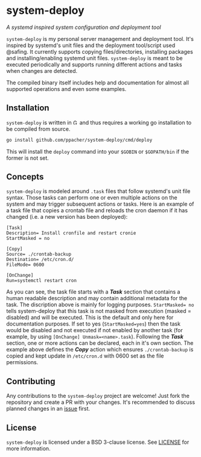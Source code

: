 # system-deploy

*A systemd inspired system configuration and deployment tool*

`system-deploy` is my personal server management and deployment tool. It's inspired by systemd's unit files and the deployment tool/script used @safing. It currently supports copying files/directories, installing packages and installing/enabling systemd unit files. `system-deploy` is meant to be executed periodically and supports running different actions and tasks when changes are detected.

The compiled binary itself includes help and documentation for almost all supported operations and even some examples.

## Installation

`system-deploy` is written in <img src="https://golang.org/lib/godoc/images/go-logo-blue.svg" alt="Go" height="13"> and thus requires a working go installation to be compiled from source.

```bash
go install github.com/ppacher/system-deploy/cmd/deploy
```
This will install the `deploy` command into your `$GOBIN` or `$GOPATH/bin` if the former is not set.

## Concepts

`system-deploy` is modeled around `.task` files that follow systemd's unit file syntax. Those tasks can perform one or
even multiple actions on the system and may trigger subsequent actions or tasks. Here is an example of a task file that copies a crontab file and reloads the cron daemon if it has changed (i.e. a new version has been deployed):

```
[Task]
Description= Install cronfile and restart cronie
StartMasked = no

[Copy]
Source= ./crontab-backup
Destination= /etc/cron.d/
FileMode= 0600

[OnChange]
Run=systemctl restart cron
```

As you can see, the task file starts with a <b><i>Task</i></b> section that contains a human readable description and may contain additional metadata for the task. The discription above is mainly for logging purposes. `StartMasked= no` tells system-deploy that this task is not masked from execution (masked = disabled) and will be executed. This is the default and only here for documentation purposes. If set to yes (`StartMasked=yes`) then the task would be disabled and not executed if not enabled by another task (for example, by using `[OnChange] Unmask=<name>.task`). Following the <b><i>Task</i></b> section, one or more actions can be declared, each in it's own section. The example above defines the <b><i>Copy</i></b> action which ensures `./crontab-backup` is copied and kept update in `/etc/cron.d` with 0600 set as the file permissions.

## Contributing

Any contributions to the `system-deploy` project are welcome! Just fork the repository and create a PR with your changes. It's recommended to discuss planned changes in an [issue](https://github.com/ppacher/system-deploy/issues) first.

## License

`system-deploy` is licensed under a BSD 3-clause license. See [LICENSE](LICENSE) for more information.
